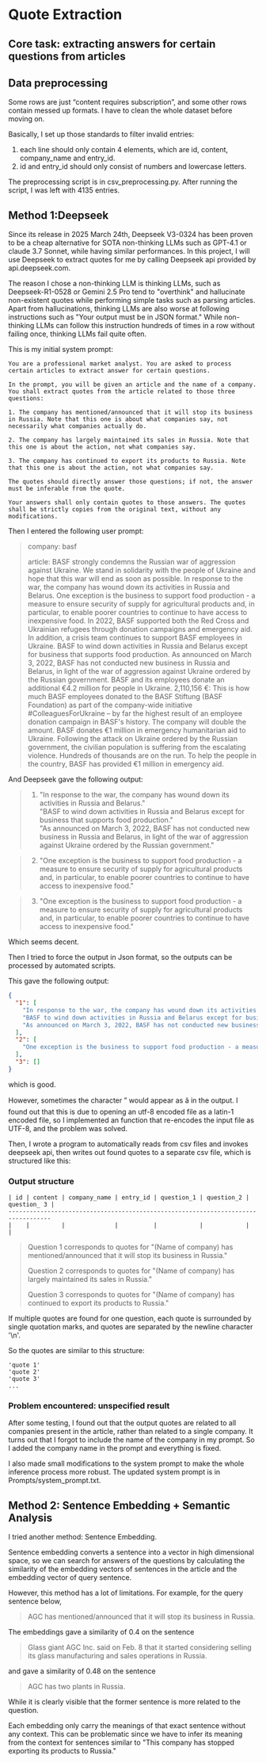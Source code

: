 # Quote Extraction

## Core task: extracting answers for certain questions from articles

## **Data preprocessing**

Some rows are just “content requires subscription”, and some other rows contain messed up formats. I have to clean the whole dataset before moving on.

Basically, I set up those standards to filter invalid entries:
1. each line should only contain 4 elements, which are id, content, company_name and entry_id.
2. id and entry_id should only consist of numbers and lowercase letters.

The preprocessing script is in csv_preprocessing.py. After running the script, I was left with 4135 entries.

## **Method 1:Deepseek**

Since its release in 2025 March 24th, Deepseek V3-0324 has been proven to be a cheap alternative for SOTA non-thinking LLMs
such as GPT-4.1 or claude 3.7 Sonnet, while having similar performances. In this project, I will use
Deepseek to extract quotes for me by calling Deepseek api provided by api.deepseek.com. 

The reason I chose a non-thinking LLM is thinking LLMs, such as Deepseek-R1-0528 or Gemini 2.5 Pro tend to "overthink" 
and hallucinate non-existent quotes while performing simple tasks such as parsing articles.
Apart from hallucinations, thinking LLMs are also worse at following instructions such as "Your output must be in JSON format."
While non-thinking LLMs can follow this instruction hundreds of times in a row without failing once, 
thinking LLMs fail quite often.


This is my initial system prompt:

    You are a professional market analyst. You are asked to process certain articles to extract answer for certain questions.
    
    In the prompt, you will be given an article and the name of a company. You shall extract quotes from the article related to those three questions:

    1. The company has mentioned/announced that it will stop its business in Russia. Note that this one is about what companies say, not necessarily what companies actually do.

    2. The company has largely maintained its sales in Russia. Note that this one is about the action, not what companies say.

    3. The company has continued to export its products to Russia. Note that this one is about the action, not what companies say.

    The quotes should directly answer those questions; if not, the answer must be inferable from the quote.

    Your answers shall only contain quotes to those answers. The quotes shall be strictly copies from the original text, without any modifications.

Then I entered the following user prompt:

>company:
>basf
>
>article:
>BASF strongly condemns the Russian war of aggression against Ukraine. We stand in solidarity with the people of Ukraine and hope that this war will end as soon as possible. In response to the war, the company has wound down its activities in Russia and Belarus. One exception is the business to support food production - a measure to ensure security of supply for agricultural products and, in particular, to enable poorer countries to continue to have access to inexpensive food. In 2022, BASF supported both the Red Cross and Ukrainian refugees through donation campaigns and emergency aid. In addition, a crisis team continues to support BASF employees in Ukraine. BASF to wind down activities in Russia and Belarus except for business that supports food production. As announced on March 3, 2022, BASF has not conducted new business in Russia and Belarus, in light of the war of aggression against Ukraine ordered by the Russian government. BASF and its employees donate an additional €4.2 million for people in Ukraine. 2,110,156 €: This is how much BASF employees donated to the BASF Stiftung (BASF Foundation) as part of the company-wide initiative #ColleaguesForUkraine – by far the highest result of an employee donation campaign in BASF's history. The company will double the amount. BASF donates €1 million in emergency humanitarian aid to Ukraine. Following the attack on Ukraine ordered by the Russian government, the civilian population is suffering from the escalating violence. Hundreds of thousands are on the run. To help the people in the country, BASF has provided €1 million in emergency aid.

And Deepseek gave the following output:


>1. "In response to the war, the company has wound down its activities in Russia and Belarus."  
   "BASF to wind down activities in Russia and Belarus except for business that supports food production."  
   "As announced on March 3, 2022, BASF has not conducted new business in Russia and Belarus, in light of the war of aggression against Ukraine ordered by the Russian government."  

>2. "One exception is the business to support food production - a measure to ensure security of supply for agricultural products and, in particular, to enable poorer countries to continue to have access to inexpensive food."  

>3. "One exception is the business to support food production - a measure to ensure security of supply for agricultural products and, in particular, to enable poorer countries to continue to have access to inexpensive food."

Which seems decent.

Then I tried to force the output in Json format, so the outputs can be processed by automated scripts.

This gave the following output: 

```json
{
  "1": [
    "In response to the war, the company has wound down its activities in Russia and Belarus.",
    "BASF to wind down activities in Russia and Belarus except for business that supports food production.",
    "As announced on March 3, 2022, BASF has not conducted new business in Russia and Belarus, in light of the war of aggression against Ukraine ordered by the Russian government."
  ],
  "2": [
    "One exception is the business to support food production - a measure to ensure security of supply for agricultural products and, in particular, to enable poorer countries to continue to have access to inexpensive food."
  ],
  "3": []
}
```
which is good.

However, sometimes the character ” would appear as â in the output. I found out that
this is due to opening an utf-8 encoded file as a latin-1 encoded file, so I implemented an
function that re-encodes the input file as UTF-8, and the problem was solved.

Then, I wrote a program to automatically reads from csv files and invokes deepseek
api, then writes out found quotes to a separate csv file, which is structured like this:

### **Output structure**

```
| id | content | company_name | entry_id | question_1 | question_2 | question_ 3 |
----------------------------------------------------------------------------------
|    |         |              |          |            |            |             |

```
>Question 1 corresponds to quotes for "(Name of company) has mentioned/announced that it will stop its business in Russia."
> 
>Question 2 corresponds to quotes for "(Name of company) has largely maintained its sales in Russia."
> 
>Question 3 corresponds to quotes for "(Name of company) has continued to export its products to Russia."

If multiple quotes are found for one question, each quote is surrounded by
single quotation marks, and quotes are separated by the newline character '\n'.

So the quotes are similar to this structure:

```
'quote 1'
'quote 2'
'quote 3'
...
```

### Problem encountered: unspecified result

After some testing, I found out that the output quotes are related to all companies
present in the article, rather than related to a single company. It turns out that I forgot to
include the name of the company in my prompt. So I added the company name in the prompt
and everything is fixed.

I also made small modifications to the system prompt to make the whole inference process more robust.
The updated system prompt is in Prompts/system_prompt.txt.


## **Method 2: Sentence Embedding + Semantic Analysis**

I tried another method: Sentence Embedding.

Sentence embedding converts a sentence into a vector in high dimensional space,
so we can search for answers of the questions by calculating the similarity of the 
embedding vectors of sentences in the article and the embedding vector of query sentence.

However, this method has a lot of limitations. For example, for the query sentence below,

>AGC has mentioned/announced that it will stop its business in Russia.

The embeddings gave a similarity of 0.4 on the sentence

>Glass giant AGC Inc. said on Feb. 8 that it started considering selling its glass manufacturing and sales operations in Russia.

and gave a similarity of 0.48 on the sentence

> AGC has two plants in Russia.

While it is clearly visible that the former sentence is more related to the question.

Each embedding only carry the meanings of that exact sentence without any context.
This can be problematic since we have to infer its meaning from the context for
sentences similar to "This company has stopped exporting its products to Russia."



